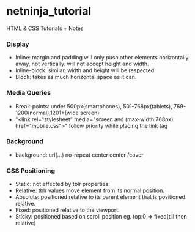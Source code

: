 # netninja_tutorial
HTML &amp; CSS Tutorials + Notes

### Display
  * Inline: margin and padding will only push other elements horizontally away, not vertically. will not accept height and width.
  * Inline-block: similar, width and height will be respected.
  * Block: takes as much horizontal space as it can.

### Media Queries
  * Break-points: under 500px(smartphones), 501-768px(tablets), 769-1200(normal),1201+(wide screen)
  * "<link rel="stylesheet" media="screen and (max-width:768px) href="mobile.css">" follow priority while placing the link tag

### Background
  * background: url(...) no-repeat center center /cover

### CSS Positioning
  * Static: not effected by tblr properties.
  * Relative: tblr values move element from its normal position.
  * Absolute: positioned relative to its parent element that is positioned relative.
  * Fixed: positioned relative to the viewport.
  * Sticky: positioned based on scroll position eg. top:0 => fixed(till then relative)
